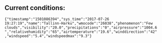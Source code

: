 ## Current conditions: 
 ``` {"timestamp":"1501086394","sys_time":"2017-07-26 19:27:19","name":"Tallinn-Harku","wmocode":"26038","phenomenon":"Few clouds","visibility":"20.0","precipitations":"0","airpressure":"1004.6","relativehumidity":"65","airtemperature":"19.6","winddirection":"42","windspeed":"5.4","windspeedmax":"9.3"} ```
